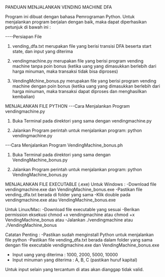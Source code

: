 PANDUAN MENJALANKAN VENDING MACHINE DFA

Program ini dibuat dengan bahasa Pemrograman Python. Untuk menjalankan program berjalan dengan baik, maka dapat diperhasikan petunjuk di bawah ini : 

----Persiapan File 
1. vending_dfa.txt 
merupakan file yang berisi transisi DFA beserta start state, dan input yang diterima

2. vendingmachine.py 
merupakan file yang berisi program vending machine tanpa poin bonus (ketika uang yang dimasukkan berlebih dari harga minuman, maka transaksi tidak bisa diproses)

3. VendingMchine_bonus.py
merupakan file yang berisi program vending machine dengan poin bonus (ketika uang yang dimasukkan berlebih dari harga minuman, maka transaksi dapat diproses dan menghasilkan kembalian)

MENJALANKAN FILE PYTHON
---Cara Menjalankan Program vendingmachine.py
1. Buka Terminal pada direktori yang sama dengan vendingmachine.py

2. Jalankan Program
perintah untuk menjalankan program: python vendingmachine.py

---Cara Menjalankan Program VendingMachine_bonus.ph
1. Buka Terminal pada direktori yang sama dengan VendingMachine_bonus.py

2. Jalankan Program
perintah untuk menjalankan program: python VendingMachine_bonus.py

MENJALANKAN FILE EXECUTABLE (.exe)
Untuk Windows : 
-Download file vendingmachine.exe dan VendingMachine_bonus.exe
-Pastikan file vending_dfa.txt berada di folder yang sama
-Klik double pada vendingmachine.exe atau VendingMachine_bonus.exe

Untuk Linux/Mac:
-Download file executable yang sesuai
-Berikan permission eksekusi
    chmod +x vendingmachine atau
    chmod +x VendingMachine_bonus atau
-Jalankan
    ./vendingmachine atau
    ./VendingMachine_bonus

Catatan Penting : 
-Pastikan sudah menginstall Python untuk menjalankan file python
-Pastikan file vending_dfa.txt berada dalam folder yang sama dengan file executable vendigmachine.exe dan VendingMachine_bonus.exe 
- Input uang yang diterima : 
1000, 2000, 5000, 10000
- Input minuman yang diterima : 
A, B, C (pastikan huruf kapital)

Untuk input selain yang tercantum di atas akan dianggap tidak valid. 
